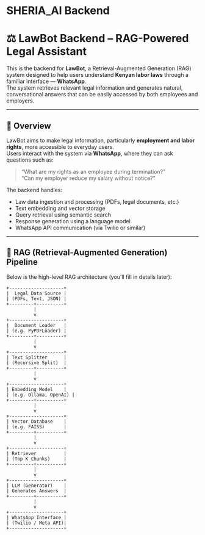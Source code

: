 # SHERIA_AI Backend

# ⚖️ LawBot Backend – RAG-Powered Legal Assistant

This is the backend for **LawBot**, a Retrieval-Augmented Generation (RAG) system designed to help users understand **Kenyan labor laws** through a familiar interface — **WhatsApp**.  
The system retrieves relevant legal information and generates natural, conversational answers that can be easily accessed by both employees and employers.

---

## 🚀 Overview

LawBot aims to make legal information, particularly **employment and labor rights**, more accessible to everyday users.  
Users interact with the system via **WhatsApp**, where they can ask questions such as:

> “What are my rights as an employee during termination?”  
> “Can my employer reduce my salary without notice?”

The backend handles:

- Law data ingestion and processing (PDFs, legal documents, etc.)
- Text embedding and vector storage
- Query retrieval using semantic search
- Response generation using a language model
- WhatsApp API communication (via Twilio or similar)

---

## 🧠 RAG (Retrieval-Augmented Generation) Pipeline

Below is the high-level RAG architecture (you’ll fill in details later):

```text
+--------------------+
|  Legal Data Source |
| (PDFs, Text, JSON) |
+---------+----------+
          |
          v
+--------------------+
|  Document Loader   |
| (e.g. PyPDFLoader) |
+---------+----------+
          |
          v
+--------------------+
| Text Splitter      |
| (Recursive Split)  |
+---------+----------+
          |
          v
+--------------------+
| Embedding Model    |
| (e.g. Ollama, OpenAI) |
+---------+----------+
          |
          v
+--------------------+
| Vector Database    |
| (e.g. FAISS)       |
+---------+----------+
          |
          v
+--------------------+
| Retriever          |
| (Top K Chunks)     |
+---------+----------+
          |
          v
+--------------------+
| LLM (Generator)    |
| Generates Answers  |
+---------+----------+
          |
          v
+--------------------+
| WhatsApp Interface |
| (Twilio / Meta API)|
+--------------------+
```
